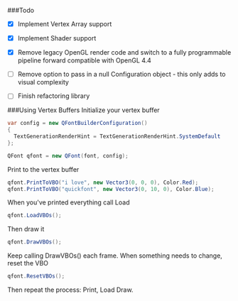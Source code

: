 ###Todo
- [x] Implement Vertex Array support
- [x] Implement Shader support
- [x] Remove legacy OpenGL render code and switch to a fully programmable pipeline forward compatible with OpenGL 4.4
- [ ] Remove option to pass in a null Configuration object - this only adds to visual complexity
- [ ] Finish refactoring library


###Using Vertex Buffers
Initialize your vertex buffer
```C#
var config = new QFontBuilderConfiguration() 
{ 
  TextGenerationRenderHint = TextGenerationRenderHint.SystemDefault 
};

QFont qfont = new QFont(font, config);
```

Print to the vertex buffer
```C#
qfont.PrintToVBO("i love", new Vector3(0, 0, 0), Color.Red);
qfont.PrintToVBO("quickfont", new Vector3(0, 10, 0), Color.Blue);
```

When you've printed everything call Load 
```C#
qfont.LoadVBOs();
```

Then draw it
```C#
qfont.DrawVBOs();
```

Keep calling DrawVBOs() each frame.  When something needs to change, reset the VBO
```C#
qfont.ResetVBOs();
```

Then repeat the process: Print, Load Draw.